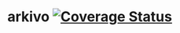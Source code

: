 arkivo
[![Coverage Status](https://img.shields.io/coveralls/inukshuk/arkivo.svg)](https://coveralls.io/r/inukshuk/arkivo?branch=master)
======
